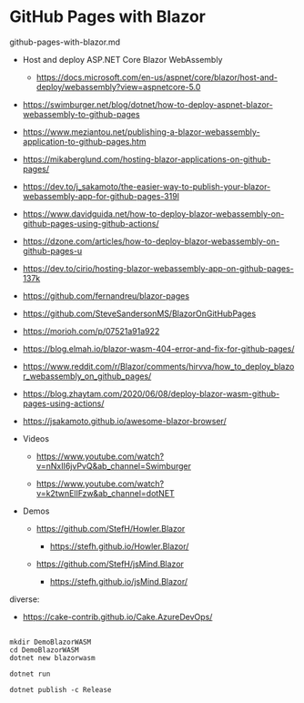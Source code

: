 # GitHub Pages with Blazor

github-pages-with-blazor.md

*   Host and deploy ASP.NET Core Blazor WebAssembly

    *   https://docs.microsoft.com/en-us/aspnet/core/blazor/host-and-deploy/webassembly?view=aspnetcore-5.0

*   https://swimburger.net/blog/dotnet/how-to-deploy-aspnet-blazor-webassembly-to-github-pages

*   https://www.meziantou.net/publishing-a-blazor-webassembly-application-to-github-pages.htm

*   https://mikaberglund.com/hosting-blazor-applications-on-github-pages/

*   https://dev.to/j_sakamoto/the-easier-way-to-publish-your-blazor-webassembly-app-for-github-pages-319l

*   https://www.davidguida.net/how-to-deploy-blazor-webassembly-on-github-pages-using-github-actions/

*   https://dzone.com/articles/how-to-deploy-blazor-webassembly-on-github-pages-u

*   https://dev.to/cirio/hosting-blazor-webassembly-app-on-github-pages-137k

*   https://github.com/fernandreu/blazor-pages

*   https://github.com/SteveSandersonMS/BlazorOnGitHubPages

*   https://morioh.com/p/07521a91a922

*   https://blog.elmah.io/blazor-wasm-404-error-and-fix-for-github-pages/

*   https://www.reddit.com/r/Blazor/comments/hirvva/how_to_deploy_blazor_webassembly_on_github_pages/

*   https://blog.zhaytam.com/2020/06/08/deploy-blazor-wasm-github-pages-using-actions/

*   https://jsakamoto.github.io/awesome-blazor-browser/

*   Videos

    *   https://www.youtube.com/watch?v=nNxII6jvPvQ&ab_channel=Swimburger

    *   https://www.youtube.com/watch?v=k2twnElIFzw&ab_channel=dotNET

*   Demos

    *   https://github.com/StefH/Howler.Blazor

        *   https://stefh.github.io/Howler.Blazor/

    *   https://github.com/StefH/jsMind.Blazor

        *   https://stefh.github.io/jsMind.Blazor/

diverse:

*   https://cake-contrib.github.io/Cake.AzureDevOps/


## 


```
mkdir DemoBlazorWASM
cd DemoBlazorWASM
dotnet new blazorwasm
```

```
dotnet run
```

```
dotnet publish -c Release
```